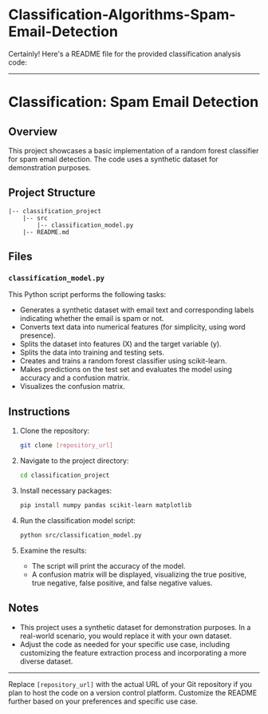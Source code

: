 # Classification-Algorithms-Spam-Email-Detection

Certainly! Here's a README file for the provided classification analysis code:

---

# Classification: Spam Email Detection

## Overview

This project showcases a basic implementation of a random forest classifier for spam email detection. The code uses a synthetic dataset for demonstration purposes.

## Project Structure

```
|-- classification_project
    |-- src
        |-- classification_model.py
    |-- README.md
```

## Files

### `classification_model.py`

This Python script performs the following tasks:

- Generates a synthetic dataset with email text and corresponding labels indicating whether the email is spam or not.
- Converts text data into numerical features (for simplicity, using word presence).
- Splits the dataset into features (X) and the target variable (y).
- Splits the data into training and testing sets.
- Creates and trains a random forest classifier using scikit-learn.
- Makes predictions on the test set and evaluates the model using accuracy and a confusion matrix.
- Visualizes the confusion matrix.

## Instructions

1. Clone the repository:

    ```bash
    git clone [repository_url]
    ```

2. Navigate to the project directory:

    ```bash
    cd classification_project
    ```

3. Install necessary packages:

    ```bash
    pip install numpy pandas scikit-learn matplotlib
    ```

4. Run the classification model script:

    ```bash
    python src/classification_model.py
    ```

5. Examine the results:

    - The script will print the accuracy of the model.
    - A confusion matrix will be displayed, visualizing the true positive, true negative, false positive, and false negative values.

## Notes

- This project uses a synthetic dataset for demonstration purposes. In a real-world scenario, you would replace it with your own dataset.
- Adjust the code as needed for your specific use case, including customizing the feature extraction process and incorporating a more diverse dataset.

---

Replace `[repository_url]` with the actual URL of your Git repository if you plan to host the code on a version control platform. Customize the README further based on your preferences and specific use case.
